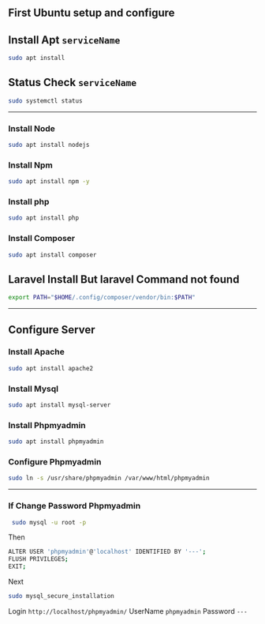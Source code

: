 ## First Ubuntu setup and configure

## Install Apt `serviceName`
```sh
sudo apt install
```
## Status Check `serviceName`
```sh
sudo systemctl status 
```

---
### Install Node
```sh
sudo apt install nodejs
```
### Install Npm
```sh
sudo apt install npm -y
```
### Install php
```sh
sudo apt install php
```
### Install Composer
```sh
sudo apt install composer
```
## Laravel Install But laravel Command not found
```sh
export PATH="$HOME/.config/composer/vendor/bin:$PATH"
```

---
## Configure Server 

### Install Apache 
```sh
sudo apt install apache2
```
### Install Mysql
```sh
sudo apt install mysql-server
```

### Install Phpmyadmin
```sh
sudo apt install phpmyadmin
```

### Configure Phpmyadmin
```sh
sudo ln -s /usr/share/phpmyadmin /var/www/html/phpmyadmin
```

---
### If Change Password Phpmyadmin
```sh
 sudo mysql -u root -p
```
Then
```sh
ALTER USER 'phpmyadmin'@'localhost' IDENTIFIED BY '---';
FLUSH PRIVILEGES;
EXIT;
```
Next
```sh
sudo mysql_secure_installation
```

Login `http://localhost/phpmyadmin/` UserName `phpmyadmin` Password `---`
 
